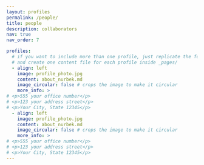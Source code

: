 ```yaml
---
layout: profiles
permalink: /people/
title: people
description: collaborators
nav: true
nav_order: 7

profiles:
  # if you want to include more than one profile, just replicate the following block
  # and create one content file for each profile inside _pages/
  - align: left
    image: profile_photo.jpg
    content: about_nurbek.md
    image_circular: false # crops the image to make it circular
    more_info: >
# <p>555 your office number</p>
# <p>123 your address street</p>
# <p>Your City, State 12345</p>
  - align: left
    image: profile_photo.jpg
    content: about_nurbek.md
    image_circular: false # crops the image to make it circular
    more_info: >
# <p>555 your office number</p>
# <p>123 your address street</p>
# <p>Your City, State 12345</p>
---
```

